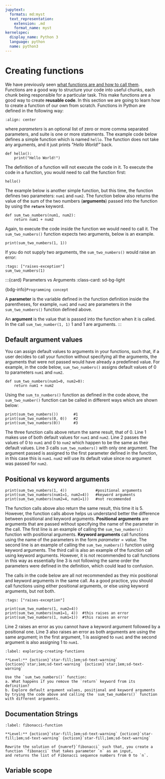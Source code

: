 ```yaml
---
jupytext:
  formats: md:myst
  text_representation:
    extension: .md
    format_name: myst
kernelspec:
  display_name: Python 3
  language: python
  name: python3
---
```


# Creating functions

We have previously seen [what functions are and how to call them](calling-functions).  Functions are a good way to structure 
your code into useful chunks, each chunk being responsible for a particular task.  This make functions are a good way 
to create **reusable code**. In this section we are going to learn how to create a function of our own from scratch. 
Functions in Python are defined in the following way:

```{image} images/def-function.png
:align: center
```
where *parameters* is an optional list of zero or more comma separated parameters, and suite is one or more statements. The example code below defines a simple 
function which is named `hello`.  The function does not take any arguments, and it just prints *"Hello World!"* back.

```{code-cell} ipython3
def hello():
    print("Hello World!")
```
The definition of a function will not execute the code in it.  To execute the code in a function, you would need to call the 
function first:

```{code-cell} ipython3
hello()
```

The example below is another simple function, but this time, the function defines two parameters: `num1` and `num2`. The 
function below also returns the value of the sum of the two numbers (**arguments**) passed into the function by using the 
**`return`** keyword.  

```{code-cell} ipython3
def sum_two_numbers(num1, num2):
    return num1 + num2
```
Again, to execute the code inside the function we would need to call it.  The `sum_two_numbers()` function expects two arguments, below is 
an example.

```{code-cell} ipython3
print(sum_two_numbers(1, 1))
```

If you do not supply two arguments, the `sum_two_numbers()` would raise an error:

```{code-cell} ipython3
:tags: ["raises-exception"]
sum_two_numbers(1)
```

:::{card} Parameters vs Arguments
:class-card: sd-bg-light

{bdg-info}`Programming concept`

A **parameter** is the variable defined in the function definition inside the parentheses, for example, `num1` and `num2` are parameters
in the `sum_two_numbers()` function defined above.

An **argument** is the value that is passed into the function when it is called. In the call `sum_two_number(1, 1)` 1 and 1 are arguments.
:::

## Default argument values
You can assign default values to arguments in your functions, such that, if a user decides to call your function without 
specifying all the arguments, the arguments that were not passed would have already a predefined value.  For example, in the code 
below, `sum_two_numbers()` assigns default values of 0 to parameters `num1` and `num2`.  

```{code-cell} ipython3
def sum_two_numbers(num1=0, num2=0):
    return num1 + num2
```

Using the `sum_to_numbers()` function as defined in the code above, the `sum_two_number()` function can be called in 
different ways which are shown below:

```{code-cell} ipython3
print(sum_two_numbers())       #1
print(sum_two_numbers(0, 0))   #2
print(sum_two_numbers(0))      #3
```
The three function calls above return the same result, that of 0.  Line 1 makes use of both default values for `num1` and `num2`. 
Line 2 passes the values of 0 to `num1` and 0 to `num2` which happen to be the same as their default values.  Line 3 
calls `sum_two_numbers()` with only one argument.  The argument passed is assigned to the first parameter defined in the function, in this 
case this is `num1`.  `num2` will use its default value since no argument was passed for `num2`.  

## Positional vs keyword arguments

```{code-cell}
print(sum_two_numbers(1, 4))             #positional arguments
print(sum_two_numbers(num1=1, num2=4))   #keyword arguments
print(sum_two_numbers(num2=4, num1=1))   #not recommended
```
The function calls above also return the same result, this time it is 5.  However, the function calls above helps us understand 
better the difference between positional and keyword arguments.  **Positional arguments** are arguments that are passed without 
specifying the name of the parameter in the call.  The first line is an example of calling the `sum_two_numbers()` function 
with positional arguments.  **Keyword arguments** call functions using the name of the parameters in the form $parameter = value$. 
The second line is an example of calling the `sum_two_numbers()` function using keyword arguments.  The third call is also an 
example of the function call using keyword arguments.  However, it is not recommended to call functions in this way as essentially line 3 
is not following the same order the parameters were defined in the definition, which could lead to confusion.

The calls in the code below are all not recommended as they mix positional and keyword arguments in the same call. 
As a good practice, you should call functions using either positional arguments, or else using keyword arguments, but not both.

```{code-cell} ipython3
:tags: ["raises-exception"]

print(sum_two_numbers(1, num2=4))
print(sum_two_numbers(num1=1, 4))  #this raises an error
print(sum_two_numbers(1, num1=1))  #this raises an error
```

Line 2 raises an error as you cannot have a keyword argument followed by a positional one.  Line 3 also raises an error 
as both arguments are using the same argument; in the first argument, 1 is assigned to `num1` and the second argument is also assigning 1 to `num1`.

```{exercise} Exploring creating functions
:label: exploring-creating-functions

**Level:** {octicon}`star-fill;1em;sd-text-warning` {octicon}`star;1em;sd-text-warning` {octicon}`star;1em;sd-text-warning`

Use the `sum_two_numbers()` function:  
a. What happens if you remove the `return` keyword from its definition?  
b. Explore default argument values, positional and keyword arguments by trying the code above and calling the `sum_two_numbers()` function with different arguments.

```

## Documentation Strings


```{exercise} The Fibonacci sequence function
:label: fibonacci-function

**Level:** {octicon}`star-fill;1em;sd-text-warning` {octicon}`star-fill;1em;sd-text-warning` {octicon}`star-fill;1em;sd-text-warning`

Rewrite the solution of {numref}`fibonacci` such that, you create a function `fibonacci` that takes parameter `n` as an input, 
and returns the list of Fibonacci sequence numbers from 0 to `n`.

```


## Variable scope




